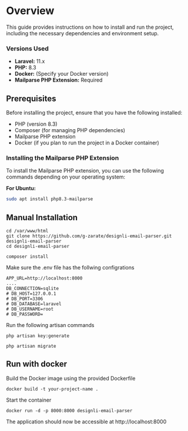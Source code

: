 # Overview

This guide provides instructions on how to install and run the project, including the necessary dependencies and environment setup.

### Versions Used

- **Laravel:** 11.x
- **PHP:** 8.3
- **Docker:** (Specify your Docker version)
- **Mailparse PHP Extension:** Required

## Prerequisites

Before installing the project, ensure that you have the following installed:

- PHP (version 8.3)
- Composer (for managing PHP dependencies)
- Mailparse PHP extension
- Docker (if you plan to run the project in a Docker container)

### Installing the Mailparse PHP Extension

To install the Mailparse PHP extension, you can use the following commands depending on your operating system:

**For Ubuntu:**

```bash
sudo apt install php8.3-mailparse
```

## Manual Installation

```
cd /var/www/html
git clone https://github.com/g-zarate/designli-email-parser.git designli-email-parser
cd designli-email-parser
```

```
composer install
```

Make sure the .env file has the follwing configrations
```
APP_URL=http://localhost:8000
....
DB_CONNECTION=sqlite
# DB_HOST=127.0.0.1
# DB_PORT=3306
# DB_DATABASE=laravel
# DB_USERNAME=root
# DB_PASSWORD=
```

Run the following artisan commands
```
php artisan key:generate
```

```
php artisan migrate
```

## Run with docker

Build the Docker image using the provided Dockerfile
```
docker build -t your-project-name .
```
Start the container
```
docker run -d -p 8000:8000 designli-email-parser
```

The application should now be accessible at http://localhost:8000
